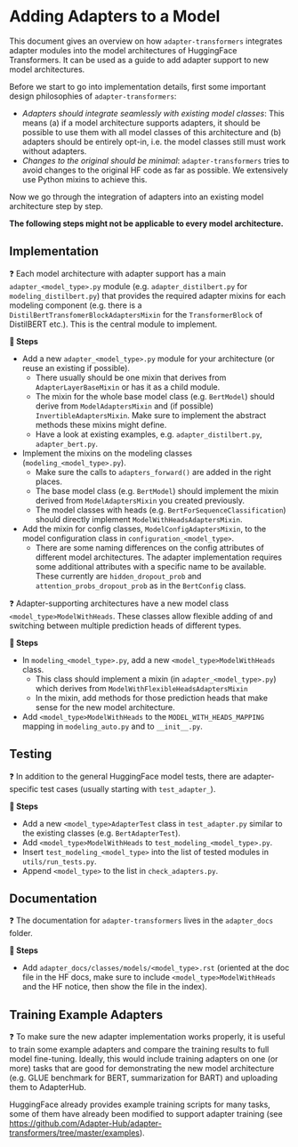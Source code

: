 # Adding Adapters to a Model

This document gives an overview on how `adapter-transformers` integrates adapter modules into the model architectures of HuggingFace Transformers.
It can be used as a guide to add adapter support to new model architectures.

Before we start to go into implementation details, first some important design philosophies of `adapter-transformers`:

- _Adapters should integrate seamlessly with existing model classes_: This means (a) if a model architecture supports adapters, it should be possible to use them with all model classes of this architecture and (b) adapters should be entirely opt-in, i.e. the model classes still must work without adapters.
- _Changes to the original should be minimal_: `adapter-transformers` tries to avoid changes to the original HF code as far as possible. We extensively use Python mixins to achieve this.

Now we go through the integration of adapters into an existing model architecture step by step.

**The following steps might not be applicable to every model architecture.**

## Implementation

❓ Each model architecture with adapter support has a main `adapter_<model_type>.py` module (e.g. `adapter_distilbert.py` for `modeling_distilbert.py`) that provides the required adapter mixins for each modeling component (e.g. there is a `DistilBertTransfomerBlockAdaptersMixin` for the `TransformerBlock` of DistilBERT etc.).
This is the central module to implement.

**📝 Steps**

- Add a new `adapter_<model_type>.py` module for your architecture (or reuse an existing if possible).
    - There usually should be one mixin that derives from `AdapterLayerBaseMixin` or has it as a child module.
    - The mixin for the whole base model class (e.g. `BertModel`) should derive from `ModelAdaptersMixin` and (if possible) `InvertibleAdaptersMixin`. Make sure to implement the abstract methods these mixins might define.
    - Have a look at existing examples, e.g. `adapter_distilbert.py`, `adapter_bert.py`.
- Implement the mixins on the modeling classes (`modeling_<model_type>.py`).
    - Make sure the calls to `adapters_forward()` are added in the right places.
    - The base model class (e.g. `BertModel`) should implement the mixin derived from `ModelAdaptersMixin` you created previously.
    - The model classes with heads (e.g. `BertForSequenceClassification`) should directly implement `ModelWithHeadsAdaptersMixin`.
- Add the mixin for config classes, `ModelConfigAdaptersMixin`, to the model configuration class in `configuration_<model_type>`.
    - There are some naming differences on the config attributes of different model architectures. The adapter implementation requires some additional attributes with a specific name to be available. These currently are `hidden_dropout_prob` and `attention_probs_dropout_prob` as in the `BertConfig` class.

❓ Adapter-supporting architectures have a new model class `<model_type>ModelWithHeads`.
These classes allow flexible adding of and switching between multiple prediction heads of different types.

**📝 Steps**

- In `modeling_<model_type>.py`, add a new `<model_type>ModelWithHeads` class.
    - This class should implement a mixin (in `adapter_<model_type>.py`) which derives from `ModelWithFlexibleHeadsAdaptersMixin`
    - In the mixin, add methods for those prediction heads that make sense for the new model architecture.
- Add `<model_type>ModelWithHeads` to the `MODEL_WITH_HEADS_MAPPING` mapping in `modeling_auto.py` and to `__init__.py`.

## Testing

❓ In addition to the general HuggingFace model tests, there are adapter-specific test cases (usually starting with `test_adapter_`).

**📝 Steps**

- Add a new `<model_type>AdapterTest` class in `test_adapter.py` similar to the existing classes (e.g. `BertAdapterTest`).
- Add `<model_type>ModelWithHeads` to `test_modeling_<model_type>.py`.
- Insert `test_modeling_<model_type>` into the list of tested modules in `utils/run_tests.py`.
- Append `<model_type>` to the list in `check_adapters.py`.

## Documentation

❓ The documentation for `adapter-transformers` lives in the `adapter_docs` folder.

**📝 Steps**

- Add `adapter_docs/classes/models/<model_type>.rst` (oriented at the doc file in the HF docs, make sure to include `<model_type>ModelWithHeads` and the HF notice, then show the file in the index).

## Training Example Adapters

❓ To make sure the new adapter implementation works properly, it is useful to train some example adapters and compare the training results to full model fine-tuning. Ideally, this would include training adapters on one (or more) tasks that are good for demonstrating the new model architecture (e.g. GLUE benchmark for BERT, summarization for BART) and uploading them to AdapterHub.

HuggingFace already provides example training scripts for many tasks, some of them have already been modified to support adapter training (see https://github.com/Adapter-Hub/adapter-transformers/tree/master/examples).
